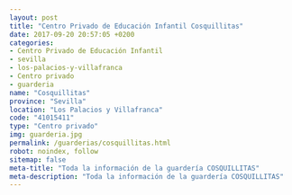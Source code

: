 ```yaml
---
layout: post
title: "Centro Privado de Educación Infantil Cosquillitas"
date: 2017-09-20 20:57:05 +0200
categories:
- Centro Privado de Educación Infantil
- sevilla
- los-palacios-y-villafranca
- Centro privado
- guarderia
name: "Cosquillitas"
province: "Sevilla"
location: "Los Palacios y Villafranca"
code: "41015411"
type: "Centro privado"
img: guarderia.jpg
permalink: /guarderias/cosquillitas.html
robot: noindex, follow
sitemap: false
meta-title: "Toda la información de la guardería COSQUILLITAS"
meta-description: "Toda la información de la guardería COSQUILLITAS"
---
```

